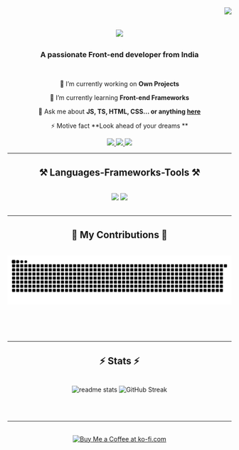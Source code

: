 <img align="right" src="https://visitor-badge.laobi.icu/badge?page_id=SriSabarish2021.SriSabarish2021"/>

<h1 align="center">
    <img src="https://readme-typing-svg.herokuapp.com/?font=Righteous&size=35&center=true&vCenter=true&width=500&height=70&duration=4000&lines=Hi+There!+👋;+I'm+Sri+Sabarish!;" />
</h1>

<h3 align="center">A passionate Front-end developer from India</h3>

<br/>

<div align="center">
 
 🔭 I’m currently working on **Own Projects**
 
 🌱 I’m currently learning **Front-end Frameworks**

💬 Ask me about **JS, TS, HTML, CSS... or anything [here](https://srisabarish1512.netlify.app/)**

⚡ Motive fact **Look ahead of your dreams **

 </div>
 
<div align="center"> 
  <a href="mailto:srisabarish1512@gmail.com">
    <img src="https://img.shields.io/badge/Gmail-333333?style=for-the-badge&logo=gmail&logoColor=red" />
  </a>
  <a href="www.linkedin.com/in/sri-sabarish-b922222a5" target="_blank">
    <img src="https://img.shields.io/badge/LinkedIn-0077B5?style=for-the-badge&logo=linkedin&logoColor=white" target="_blank" />
  </a>
  <a href="https://srisabarish1512.netlify.app/" target="_blank">
     <img src="https://img.shields.io/badge/Portfolio-FF5722?style=for-the-badge&logo=todoist&logoColor=white" target="_blank" /> <!-- sqlite, safari, google-chrome are other good icon options -->
  </a>
</div>

 <hr/>
 
<h2 align="center">⚒️ Languages-Frameworks-Tools ⚒️</h2>
<br/>
<div align="center">
    <img src="https://skillicons.dev/icons?i=react,html,css,vscode,github,git,r" />
    <img src="https://skillicons.dev/icons?i=javascript,typescript,nextjs" /><br>
</div>

<br/>
<hr/>

<div align="center">
  <h2>🐍 My Contributions 🐍</h2>
  <br>
  <img alt="snake eating my contributions" src="https://raw.githubusercontent.com/SriSabarish2021/SriSabarish2021/output/github-contribution-grid-snake.svg" />
  
  <br/><br/><br/>
</div>

<hr/>

<h2 align="center">⚡ Stats ⚡</h2>
<br>
<div align=center>
  <img width=390 src="https://github-readme-stats-SriSabarish2021.vercel.app/api?username=SriSabarish2021&count_private=true&show_icons=true&theme=react&rank_icon=github&border_radius=10" alt="readme stats" alt="streak stats"/>
  <img width=390 src="https://streak-stats.demolab.com?user=SriSabarish2021&theme=radical&border_radius=20" alt="GitHub Streak" alt="readme stats" />
  <br/>
 
</div>

<br/><br/>

<hr/>

<br/>

<div align="center">
<a href='https://srisabarish1512.netlify.app/' target='_blank'><img height='64' style='border:0px;height:64px;' src='https://storage.ko-fi.com/cdn/kofi1.png?v=3' border='0' alt='Buy Me a Coffee at ko-fi.com' /></a>
</div>

<br/>
